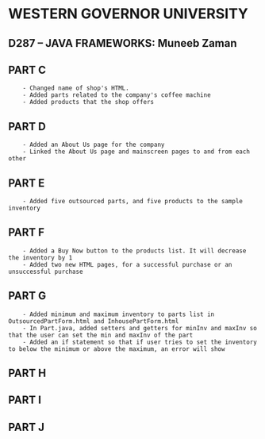 # WESTERN GOVERNOR UNIVERSITY 
## D287 – JAVA FRAMEWORKS: Muneeb Zaman

## PART C
        - Changed name of shop's HTML.
        - Added parts related to the company's coffee machine
        - Added products that the shop offers
## PART D
        - Added an About Us page for the company
        - Linked the About Us page and mainscreen pages to and from each other
## PART E
        - Added five outsourced parts, and five products to the sample inventory
## PART F
        - Added a Buy Now button to the products list. It will decrease the inventory by 1
        - Added two new HTML pages, for a successful purchase or an unsuccessful purchase
## PART G
        - Added minimum and maximum inventory to parts list in OutsourcedPartForm.html and InhousePartForm.html
        - In Part.java, added setters and getters for minInv and maxInv so that the user can set the min and maxInv of the part
        - Added an if statement so that if user tries to set the inventory to below the minimum or above the maximum, an error will show
## PART H

## PART I

## PART J